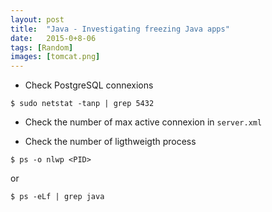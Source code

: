 ```yaml
---
layout: post
title:  "Java - Investigating freezing Java apps" 
date:   2015-0+8-06
tags: [Random]
images: [tomcat.png]
---
```


* Check PostgreSQL connexions

```
$ sudo netstat -tanp | grep 5432
```

* Check the number of max active connexion in `server.xml`

* Check the number of ligthweigth process

```
$ ps -o nlwp <PID>
```

or

```
$ ps -eLf | grep java
```
